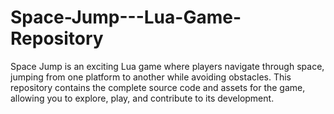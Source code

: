# Space-Jump---Lua-Game-Repository
Space Jump is an exciting Lua game where players navigate through space, jumping from one platform to another while avoiding obstacles. This repository contains the complete source code and assets for the game, allowing you to explore, play, and contribute to its development.
